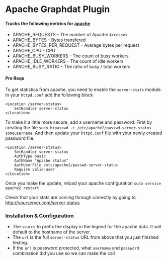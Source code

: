 # Apache Graphdat Plugin

#### Tracks the following metrics for [apache](http://httpd.apache.org/)

* APACHE_REQUESTS - The number of Apache `Accesses`
* APACHE_BYTES - Bytes transfered
* APACHE_BYTES_PER_REQUEST - Average bytes per request
* APACHE_CPU - CPU
* APACHE_BUSY_WORKERS - The count of busy workers
* APACHE_IDLE_WORKERS - The count of idle workers
* APACHE_BUSY_RATIO - The ratio of busy / total workers

#### Pre Reqs

To get statistics from apache, you need to enable the `server-stats` module.  In your `httpd.conf` add the following block

	<Location /server-status>
		SetHandler server-status
	</Location>

To make it a little more secure, add a username and password.  First by creating the file `sudo htpasswd -c /etc/apache2/passwd-server-status someusername`.   And then update your `httpd.conf` file with your newly created password file.

	<Location /server-status>
		SetHandler server-status
		AuthType basic
		AuthName "Apache status"
		AuthUserFile /etc/apache2/passwd-server-status
		Require valid-user
	</Location>

Once you make the update, reload your apache configuration
	`sudo service apache2 restart`

Check that your stats are coming through correctly by going to http://yourserver.com/server-status

### Installation & Configuration

* The `source` to prefix the display in the legend for the apache data.  It will default to the hostname of the server.
* The `url` is the full `server-status` URL from above that you just finished testing.
* If the `url` is password protected, what `username` and `password` combination did you use so we can make the call
